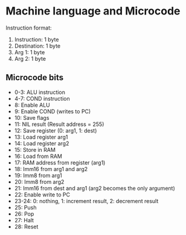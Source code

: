 # Machine language and Microcode

Instruction format:
1. Instruction: 1 byte
2. Destination: 1 byte
3. Arg 1:       1 byte
4. Arg 2:       1 byte

## Microcode bits
- 0-3: ALU instruction
- 4-7: COND instruction
- 8: Enable ALU
- 9: Enable COND (writes to PC)
- 10: Save flags
- 11: NIL result (Result address = 255)
- 12: Save register (0: arg1, 1: dest)
- 13: Load register arg1
- 14: Load register arg2
- 15: Store in RAM
- 16: Load from RAM
- 17: RAM address from register (arg1)
- 18: Imm16 from arg1 and arg2
- 19: Imm8 from arg1
- 20: Imm8 from arg2
- 21: Imm16 from dest and arg1 (arg2 becomes the only argument)
- 22: Enable write to PC
- 23-24: 0: nothing, 1: increment result, 2: decrement result
- 25: Push
- 26: Pop
- 27: Halt
- 28: Reset